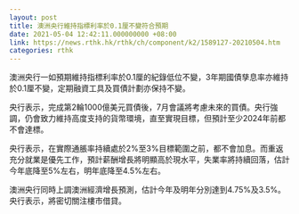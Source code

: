 ```yaml
---
layout: post
title: 澳洲央行維持指標利率於0.1厘不變符合預期
date: 2021-05-04 12:42:11.000000000 +08:00
link: https://news.rthk.hk/rthk/ch/component/k2/1589127-20210504.htm
categories: rthk
---
```


澳洲央行一如預期維持指標利率於0.1厘的紀錄低位不變，3年期國債孳息率亦維持於0.1厘不變，定期融資工具及買債計劃亦保持不變。

央行表示，完成第2輪1000億美元買債後，7月會議將考慮未來的買債。央行強調，仍會致力維持高度支持的貨幣環境，直至實現目標，但預計至少2024年前都不會達標。

央行表示，在實際通脹率持續處於2%至3%目標範圍之前，都不會加息。而重返充分就業是優先工作，預計薪酬增長將明顯高於現水平，失業率將持續回落，估計今年底降至5%左右，明年底降至4.5%左右。

澳洲央行同時上調澳洲經濟增長預測，估計今年及明年分別達到4.75%及3.5%。央行表示，將密切關注樓市借貸。
